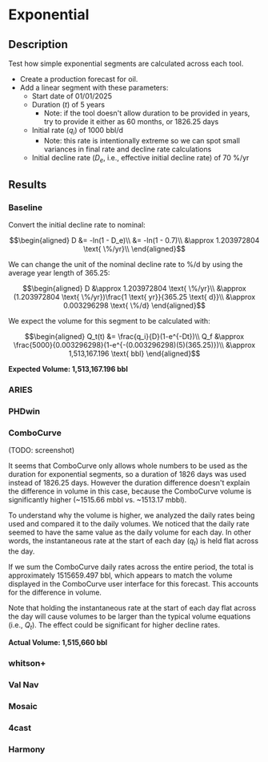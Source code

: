 # Exponential

## Description

Test how simple exponential segments are calculated across each tool.

- Create a production forecast for oil.
- Add a linear segment with these parameters:
  - Start date of 01/01/2025
  - Duration ($t$) of 5 years
    - Note: if the tool doesn't allow duration to be provided in years, try to provide it either as 60 months, or 1826.25 days
  - Initial rate ($q_i$) of 1000 bbl/d
    - Note: this rate is intentionally extreme so we can spot small variances in final rate and decline rate calculations
  - Initial decline rate ($D_e$, i.e., effective initial decline rate) of 70 %/yr

## Results

### Baseline

Convert the initial decline rate to nominal:

```math
\begin{aligned}
D &= -ln(1 - D_e)\\
&= -ln(1 - 0.7)\\
&\approx 1.203972804 \text{ \%/yr}\\
\end{aligned}
```

We can change the unit of the nominal decline rate to %/d by using the average year length of 365.25:

```math
\begin{aligned}
D &\approx 1.203972804 \text{ \%/yr}\\
&\approx (1.203972804 \text{ \%/yr})\frac{1 \text{ yr}}{365.25 \text{ d}}\\
&\approx 0.003296298 \text{ \%/d}
\end{aligned}
```

We expect the volume for this segment to be calculated with:

```math
\begin{aligned}
Q_t(t) &= \frac{q_i}{D}(1-e^{-Dt})\\
Q_f &\approx \frac{5000}{0.003296298}(1-e^{-(0.003296298)(5)(365.25)})\\
&\approx 1,513,167.196 \text{ bbl}
\end{aligned}
```

**Expected Volume: 1,513,167.196 bbl**

### ARIES

### PHDwin

### ComboCurve

(TODO: screenshot)

It seems that ComboCurve only allows whole numbers to be used as the duration for exponential segments, so a duration of 1826 days was used instead of 1826.25 days. However the duration difference doesn't explain the difference in volume in this case, because the ComboCurve volume is significantly higher (~1515.66 mbbl vs. ~1513.17 mbbl).

To understand why the volume is higher, we analyzed the daily rates being used and compared it to the daily volumes. We noticed that the daily rate seemed to have the same value as the daily volume for each day. In other words, the instantaneous rate at the start of each day ($q_t$) is held flat across the day.

If we sum the ComboCurve daily rates across the entire period, the total is approximately 1515659.497 bbl, which appears to match the volume displayed in the ComboCurve user interface for this forecast. This accounts for the difference in volume.

Note that holding the instantaneous rate at the start of each day flat across the day will cause volumes to be larger than the typical volume equations (i.e., $Q_t$). The effect could be significant for higher decline rates.

**Actual Volume: 1,515,660 bbl**

### whitson+

### Val Nav

### Mosaic

### 4cast

### Harmony
